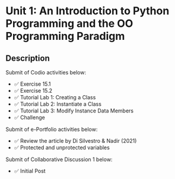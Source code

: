 # Unit 1: An Introduction to Python Programming and the OO Programming Paradigm

## Description

Submit of Codio activities below:
- ✅ Exercise 15.1
- ✅ Exercise 15.2
- ✅ Tutorial Lab 1: Creating a Class
- ✅ Tutorial Lab 2: Instantiate a Class
- ✅ Tutorial Lab 3: Modify Instance Data Members
- ✅ Challenge

Submit of e-Portfolio activities below:
- ✅ Review the article by Di Silvestro & Nadir (2021)
- ✅ Protected and unprotected variables

Submit of Collaborative Discussion 1 below:
- ✅ Initial Post

